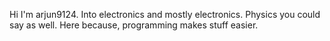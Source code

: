 Hi I'm arjun9124. Into electronics and mostly electronics. Physics you could say as well. Here because, programming makes stuff easier. 
